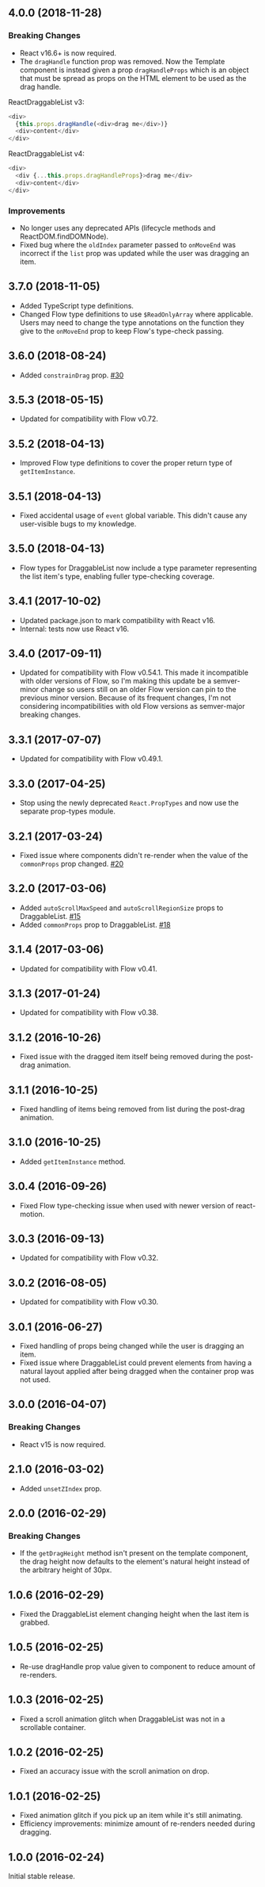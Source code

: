 ## 4.0.0 (2018-11-28)

### Breaking Changes
* React v16.6+ is now required.
* The `dragHandle` function prop was removed. Now the Template component is instead given a prop `dragHandleProps` which is an object that must be spread as props on the HTML element to be used as the drag handle.

ReactDraggableList v3:

```js
<div>
  {this.props.dragHandle(<div>drag me</div>)}
  <div>content</div>
</div>
```

ReactDraggableList v4:

```js
<div>
  <div {...this.props.dragHandleProps}>drag me</div>
  <div>content</div>
</div>
```

### Improvements
* No longer uses any deprecated APIs (lifecycle methods and ReactDOM.findDOMNode).
* Fixed bug where the `oldIndex` parameter passed to `onMoveEnd` was incorrect if the `list` prop was updated while the user was dragging an item.

## 3.7.0 (2018-11-05)

* Added TypeScript type definitions.
* Changed Flow type definitions to use `$ReadOnlyArray` where applicable. Users may need to change the type annotations on the function they give to the `onMoveEnd` prop to keep Flow's type-check passing.

## 3.6.0 (2018-08-24)

* Added `constrainDrag` prop. [#30](https://github.com/StreakYC/react-draggable-list/pull/30)

## 3.5.3 (2018-05-15)

* Updated for compatibility with Flow v0.72.

## 3.5.2 (2018-04-13)

* Improved Flow type definitions to cover the proper return type of `getItemInstance`.

## 3.5.1 (2018-04-13)

* Fixed accidental usage of `event` global variable. This didn't cause any user-visible bugs to my knowledge.

## 3.5.0 (2018-04-13)

* Flow types for DraggableList now include a type parameter representing the list item's type, enabling fuller type-checking coverage.

## 3.4.1 (2017-10-02)

* Updated package.json to mark compatibility with React v16.
* Internal: tests now use React v16.

## 3.4.0 (2017-09-11)

* Updated for compatibility with Flow v0.54.1. This made it incompatible with older versions of Flow, so I'm making this update be a semver-minor change so users still on an older Flow version can pin to the previous minor version. Because of its frequent changes, I'm not considering incompatibilities with old Flow versions as semver-major breaking changes.

## 3.3.1 (2017-07-07)

* Updated for compatibility with Flow v0.49.1.

## 3.3.0 (2017-04-25)

* Stop using the newly deprecated `React.PropTypes` and now use the separate prop-types module.

## 3.2.1 (2017-03-24)

* Fixed issue where components didn't re-render when the value of the `commonProps` prop changed. [#20](https://github.com/StreakYC/react-draggable-list/pull/20)

## 3.2.0 (2017-03-06)

* Added `autoScrollMaxSpeed` and `autoScrollRegionSize` props to DraggableList. [#15](https://github.com/StreakYC/react-draggable-list/pull/15)
* Added `commonProps` prop to DraggableList. [#18](https://github.com/StreakYC/react-draggable-list/pull/18)

## 3.1.4 (2017-03-06)

* Updated for compatibility with Flow v0.41.

## 3.1.3 (2017-01-24)

* Updated for compatibility with Flow v0.38.

## 3.1.2 (2016-10-26)

* Fixed issue with the dragged item itself being removed during the post-drag animation.

## 3.1.1 (2016-10-25)

* Fixed handling of items being removed from list during the post-drag animation.

## 3.1.0 (2016-10-25)

* Added `getItemInstance` method.

## 3.0.4 (2016-09-26)

* Fixed Flow type-checking issue when used with newer version of react-motion.

## 3.0.3 (2016-09-13)

* Updated for compatibility with Flow v0.32.

## 3.0.2 (2016-08-05)

* Updated for compatibility with Flow v0.30.

## 3.0.1 (2016-06-27)

* Fixed handling of props being changed while the user is dragging an item.
* Fixed issue where DraggableList could prevent elements from having a natural layout applied after being dragged when the container prop was not used.

## 3.0.0 (2016-04-07)

### Breaking Changes
* React v15 is now required.

## 2.1.0 (2016-03-02)

* Added `unsetZIndex` prop.

## 2.0.0 (2016-02-29)

### Breaking Changes
* If the `getDragHeight` method isn't present on the template component, the drag height now defaults to the element's natural height instead of the arbitrary height of 30px.

## 1.0.6 (2016-02-29)

* Fixed the DraggableList element changing height when the last item is grabbed.

## 1.0.5 (2016-02-25)

* Re-use dragHandle prop value given to component to reduce amount of re-renders.

## 1.0.3 (2016-02-25)

* Fixed a scroll animation glitch when DraggableList was not in a scrollable container.

## 1.0.2 (2016-02-25)

* Fixed an accuracy issue with the scroll animation on drop.

## 1.0.1 (2016-02-25)

* Fixed animation glitch if you pick up an item while it's still animating.
* Efficiency improvements: minimize amount of re-renders needed during dragging.

## 1.0.0 (2016-02-24)

Initial stable release.
